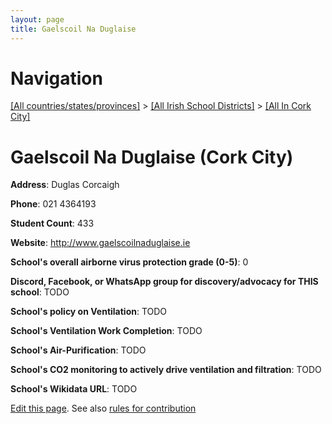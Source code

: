 ```yaml
---
layout: page
title: Gaelscoil Na Duglaise
---
```

# Navigation

[[All countries/states/provinces]](../../..) > [[All Irish School Districts]](../..) > [[All In Cork City]](..)

# Gaelscoil Na Duglaise (Cork City)

**Address**: Duglas Corcaigh

**Phone**: 021 4364193

**Student Count**: 433

**Website**: <http://www.gaelscoilnaduglaise.ie>

**School's overall airborne virus protection grade (0-5)**: 0

**Discord, Facebook, or WhatsApp group for discovery/advocacy for THIS school**: TODO

**School's policy on Ventilation**: TODO

**School's Ventilation Work Completion**: TODO

**School's Air-Purification**: TODO

**School's CO2 monitoring to actively drive ventilation and filtration**: TODO

**School's Wikidata URL**: TODO


[Edit this page](https://github.com/ventilate-schools/Ireland/edit/main/./Cork_City/Gaelscoil_Na_Duglaise.md). See also [rules for contribution](../../../contribution-rules/)